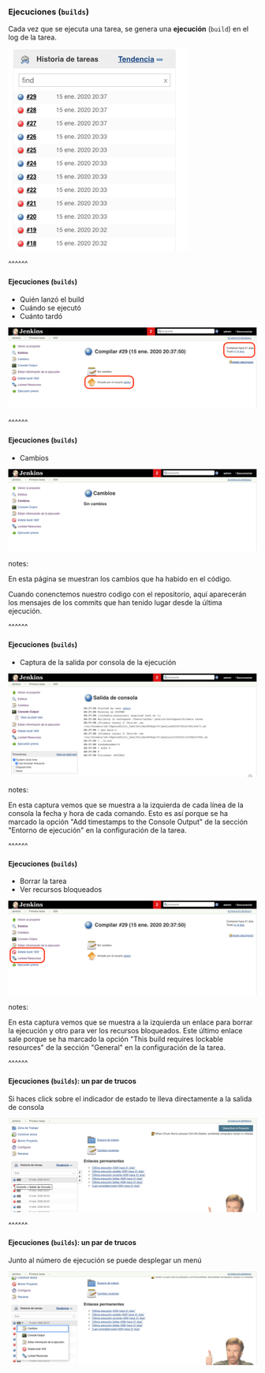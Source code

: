 ### Ejecuciones (`builds`)

Cada vez que se ejecuta una tarea, se genera una **ejecución** (`build`) en el log de la tarea.

![builds](/slides/images/builds.png)<!-- .element: class="plain" -->


^^^^^^

#### Ejecuciones (`builds`)

* Quién lanzó el build
* Cuándo se ejecutó
* Cuánto tardó

![build page](/slides/images/build_page.png)<!-- .element: class="plain" -->


^^^^^^

#### Ejecuciones (`builds`)

* Cambios

![builds changes](/slides/images/build_changes.png)<!-- .element: class="plain" -->


notes:

En esta página se muestran los cambios que ha habido en el código.

Cuando conenctemos nuestro codigo con el repositorio, aquí aparecerán los mensajes de los commits 
que han tenido lugar desde la última ejecución.


^^^^^^

#### Ejecuciones (`builds`)

* Captura de la salida por consola de la ejecución

![build_console_output](/slides/images/build_console_output.png)<!-- .element: class="plain" -->

notes:

En esta captura vemos que se muestra a la izquierda de cada línea de la consola 
la fecha y hora de cada comando. Esto es así porque se 
ha marcado la opción "Add timestamps to the Console Output" de la sección 
"Entorno de ejecución" en la configuración de la tarea.

^^^^^^

#### Ejecuciones (`builds`)

* Borrar la tarea
* Ver recursos bloqueados

![build page](/slides/images/build_page_2.png)<!-- .element: class="plain" -->

notes:

En esta captura vemos que se muestra a la izquierda un enlace para borrar la ejecución
y otro para ver los recursos bloqueados. Este último enlace sale porque se 
ha marcado la opción "This build requires lockable resources" de la sección 
"General" en la configuración de la tarea.


^^^^^^

#### Ejecuciones (`builds`): un par de trucos

Si haces click sobre el indicador de estado te lleva directamente a la salida de consola

![builds_click_on_status](/slides/images/builds_click_on_status.png)<!-- .element: class="plain" -->

^^^^^^

#### Ejecuciones (`builds`): un par de trucos

Junto al número de ejecución se puede desplegar un menú

![builds_click_on_build_id](/slides/images/builds_click_on_build_id.png)<!-- .element: class="plain" -->
